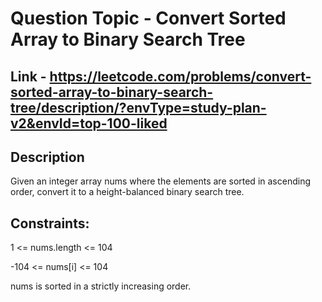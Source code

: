 # Question Topic - Convert Sorted Array to Binary Search Tree

## Link - https://leetcode.com/problems/convert-sorted-array-to-binary-search-tree/description/?envType=study-plan-v2&envId=top-100-liked

## Description
Given an integer array nums where the elements are sorted in ascending order, convert it to a height-balanced binary search tree.

## Constraints:

1 <= nums.length <= 104

-104 <= nums[i] <= 104

nums is sorted in a strictly increasing order.
